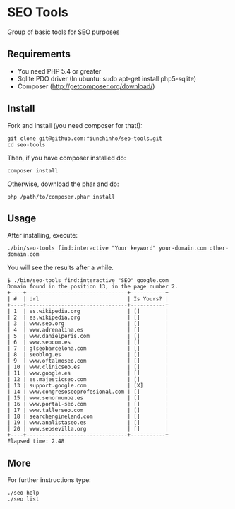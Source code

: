 SEO Tools
=========

Group of basic tools for SEO purposes

Requirements
------------

- You need PHP 5.4 or greater
- Sqlite PDO driver (In ubuntu: sudo apt-get install php5-sqlite)
- Composer (http://getcomposer.org/download/)


Install
-------

Fork and install (you need composer for that!):

    git clone git@github.com:fiunchinho/seo-tools.git
    cd seo-tools

Then, if you have composer installed do:

    composer install
    
Otherwise, download the phar and do:

    php /path/to/composer.phar install
    
    
Usage
-----

After installing, execute:

    ./bin/seo-tools find:interactive "Your keyword" your-domain.com other-domain.com

You will see the results after a while.

    $ ./bin/seo-tools find:interactive "SEO" google.com
    Domain found in the position 13, in the page number 2.
    +----+--------------------------------+-----------+
    | #  | Url                            | Is Yours? |
    +----+--------------------------------+-----------+
    | 1  | es.wikipedia.org               | []        |
    | 2  | es.wikipedia.org               | []        |
    | 3  | www.seo.org                    | []        |
    | 4  | www.adrenalina.es              | []        |
    | 5  | www.danielperis.com            | []        |
    | 6  | www.seocom.es                  | []        |
    | 7  | glseobarcelona.com             | []        |
    | 8  | seoblog.es                     | []        |
    | 9  | www.oftalmoseo.com             | []        |
    | 10 | www.clinicseo.es               | []        |
    | 11 | www.google.es                  | []        |
    | 12 | es.majesticseo.com             | []        |
    | 13 | support.google.com             | [X]       |
    | 14 | www.congresoseoprofesional.com | []        |
    | 15 | www.senormunoz.es              | []        |
    | 16 | www.portal-seo.com             | []        |
    | 17 | www.tallerseo.com              | []        |
    | 18 | searchengineland.com           | []        |
    | 19 | www.analistaseo.es             | []        |
    | 20 | www.seosevilla.org             | []        |
    +----+--------------------------------+-----------+
    Elapsed time: 2.48

More
----

For further instructions type:

    ./seo help
    ./seo list
